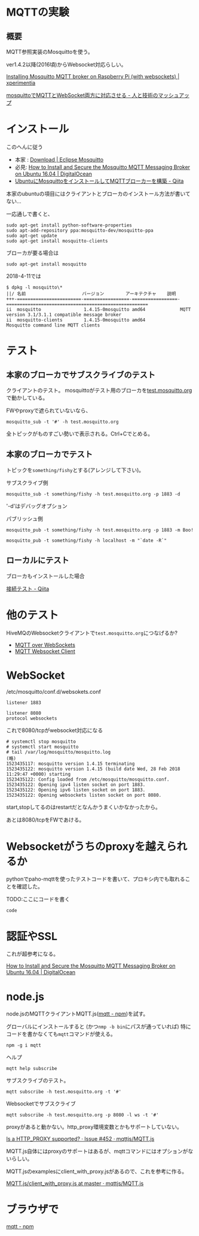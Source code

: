 # MQTTの実験

## 概要

MQTT参照実装のMosquittoを使う。

ver1.4.2以降(2016頃)からWebsocket対応らしい。

[Installing Mosquitto MQTT broker on Raspberry Pi (with websockets) | xperimentia](https://xperimentia.com/2015/08/20/installing-mosquitto-mqtt-broker-on-raspberry-pi-with-websockets/)

[mosquittoでMQTTとWebSocket両方に対応させる - 人と技術のマッシュアップ](http://tomowatanabe.hatenablog.com/entry/2016/01/21/095007)

# インストール

このへんに従う

- 本家 : [Download | Eclipse Mosquitto](http://mosquitto.org/download/)
- 必見: [How to Install and Secure the Mosquitto MQTT Messaging Broker on Ubuntu 16.04 | DigitalOcean](https://www.digitalocean.com/community/tutorials/how-to-install-and-secure-the-mosquitto-mqtt-messaging-broker-on-ubuntu-16-04)
- [UbuntuにMosquittoをインストールしてMQTTブローカーを構築 - Qiita](https://qiita.com/kyoro353/items/b862257086fca02d3635)

本家のubuntuの項目にはクライアントとブローカのインストール方法が書いてない…

一応通しで書くと、

```
sudo apt-get install python-software-properties
sudo apt-add-repository ppa:mosquitto-dev/mosquitto-ppa
sudo apt-get update
sudo apt-get install mosquitto-clients
```

ブローカが要る場合は

```
sudo apt-get install mosquitto
```

2018-4-11では

```
$ dpkg -l mosquitto\*
||/ 名前                     バージョン        アーキテクチャ    説明
+++-========================-=================-=================-=====================================================
ii  mosquitto                1.4.15-0mosquitto amd64             MQTT version 3.1/3.1.1 compatible message broker
ii  mosquitto-clients        1.4.15-0mosquitto amd64             Mosquitto command line MQTT clients
```

# テスト

## 本家のブローカでサブスクライブのテスト

クライアントのテスト。
mosquittoがテスト用のブローカを[test.mosquitto.org](http://test.mosquitto.org/)で動かしている。

FWやproxyで遮られていないなら、

```
mosquitto_sub -t '#' -h test.mosquitto.org
```

全トピックがものすごい勢いで表示される。Ctrl+Cでとめる。

## 本家のブローカでテスト

トピックを`something/fishy`とする(アレンジして下さい)。

サブスクライブ側

```
mosquitto_sub -t something/fishy -h test.mosquitto.org -p 1883 -d
```

'-d'はデバッグオプション

パブリッシュ側

```
mosquitto_pub -t something/fishy -h test.mosquitto.org -p 1883 -m Boo!
```

```
mosquitto_pub -t something/fishy -h localhost -m "`date -R`"
```

## ローカルにテスト

ブローカもインストールした場合

[接続テスト - Qiita](https://qiita.com/kyoro353/items/b862257086fca02d3635#%E6%8E%A5%E7%B6%9A%E3%83%86%E3%82%B9%E3%83%88)

# 他のテスト

HiveMQのWebsocketクライアントで`test.mosquitto.org`につなげるか?

- [MQTT over WebSockets](http://test.mosquitto.org/ws.html)
- [MQTT Websocket Client](http://www.hivemq.com/demos/websocket-client/)

# WebSocket

/etc/mosquitto/conf.d/websokets.conf

```
listener 1883

listener 8080
protocol websockets
```

これで8080/tcpがwebsocket対応になる

```
# systemctl stop mosquitto
# systemctl start mosquitto
# tail /var/log/mosquitto/mosquitto.log
(略)
1523435117: mosquitto version 1.4.15 terminating
1523435122: mosquitto version 1.4.15 (build date Wed, 28 Feb 2018 11:29:47 +0000) starting
1523435122: Config loaded from /etc/mosquitto/mosquitto.conf.
1523435122: Opening ipv4 listen socket on port 1883.
1523435122: Opening ipv6 listen socket on port 1883.
1523435122: Opening websockets listen socket on port 8080.
```

start,stopしてるのはrestartだとなんかうまくいかなかったから。

あとは8080/tcpをFWであける。

# Websocketがうちのproxyを越えられるか

pythonでpaho-mqttを使ったテストコードを書いて、プロキシ内でも取れることを確認した。

TODO:ここにコードを書く

```
code
```

# 認証やSSL

これが超参考になる。

[How to Install and Secure the Mosquitto MQTT Messaging Broker on Ubuntu 16.04 | DigitalOcean](https://www.digitalocean.com/community/tutorials/how-to-install-and-secure-the-mosquitto-mqtt-messaging-broker-on-ubuntu-16-04)

# node.js

node.jsのMQTTクライアントMQTT.js([mqtt - npm](https://www.npmjs.com/package/mqtt))を試す。

グローバルにインストールすると (かつ`nmp -b bin`にパスが通っていれば) 特にコードを書かなくても`mqtt`コマンドが使える。

```
npm -g i mqtt
```

ヘルプ

```
mqtt help subscribe
```

サブスクライブのテスト。

```
mqtt subscribe -h test.mosquitto.org -t '#'
```

Websocketでサブスクライブ

```
mqtt subscribe -h test.mosquitto.org -p 8080 -l ws -t '#'
```

proxyがあると動かない。http_proxy環境変数とかもサポートしていない。

[Is a HTTP_PROXY supported? · Issue #452 · mqttjs/MQTT.js](https://github.com/mqttjs/MQTT.js/issues/452)

MQTT.js自体にはproxyのサポートはあるが、mqttコマンドにはオプションがないらしい。

MQTT.jsのexamplesにclient_with_proxy.jsがあるので、これを参考に作る。

[MQTT.js/client_with_proxy.js at master · mqttjs/MQTT.js](https://github.com/mqttjs/MQTT.js/blob/master/examples/wss/client_with_proxy.js)

# ブラウザで

[mqtt - npm](https://www.npmjs.com/package/mqtt#browser)
